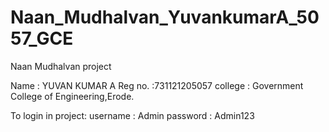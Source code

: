 # Naan_Mudhalvan_YuvankumarA_5057_GCE
Naan Mudhalvan project

Name : YUVAN KUMAR A
Reg no. :731121205057
college : Government College of Engineering,Erode.

To login in project:
username : Admin
password : Admin123
